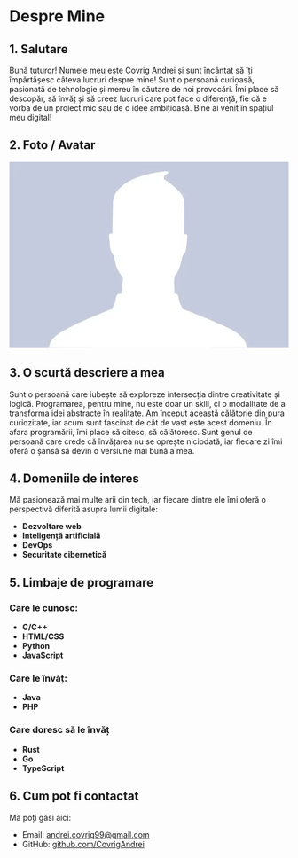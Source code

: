 # Despre Mine

## 1. Salutare
Bună tuturor! Numele meu este Covrig Andrei și sunt încântat să îți împărtășesc câteva lucruri despre mine! Sunt o persoană curioasă, pasionată de tehnologie și mereu în căutare de noi provocări. Îmi place să descopăr, să învăț și să creez lucruri care pot face o diferență, fie că e vorba de un proiect mic sau de o idee ambițioasă. Bine ai venit în spațiul meu digital!

## 2. Foto / Avatar
![Avatarul meu](./images/profile.jpg)  

## 3. O scurtă descriere a mea
Sunt o persoană care iubește să exploreze intersecția dintre creativitate și logică. Programarea, pentru mine, nu este doar un skill, ci o modalitate de a transforma idei abstracte în realitate. Am început această călătorie din pura curiozitate, iar acum sunt fascinat de cât de vast este acest domeniu. În afara programării, îmi place să citesc, să călătoresc. Sunt genul de persoană care crede că învățarea nu se oprește niciodată, iar fiecare zi îmi oferă o șansă să devin o versiune mai bună a mea.

## 4. Domeniile de interes
Mă pasionează mai multe arii din tech, iar fiecare dintre ele îmi oferă o perspectivă diferită asupra lumii digitale:  
- **Dezvoltare web**
- **Inteligență artificială**
- **DevOps**
- **Securitate cibernetică**

## 5. Limbaje de programare

### Care le cunosc:
- **C/C++**  
- **HTML/CSS**
- **Python**
- **JavaScript**

### Care le învăț:
- **Java**  
- **PHP**

### Care doresc să le învăț
- **Rust** 
- **Go** 
- **TypeScript** 

## 6. Cum pot fi contactat
Mă poți găsi aici:  
- Email: [andrei.covrig99@gmail.com](mailto:andrei.covrig99@gmail.com)  
- GitHub: [github.com/CovrigAndrei](https://github.com/CovrigAndrei)  
